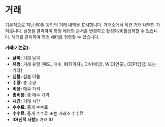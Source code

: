 # **거래**

기본적으로 지난 60일 동안의 거래 내역을 표시합니다. 거래소에서 작년 거래 내역만 가져옵니다.
설정을 클릭하여 특정 헤더의 순서를 변경하고 활성화/비활성화할 수 있습니다.
헤더를 클릭하여 특정 헤더를 정렬할 수 있습니다.

**거래(기본값):**
- **날짜:** 거래 날짜
- **유형:** 거래 유형 [매도, 매수, INT(이자), DIV(배당), WID(인출), DEP(입금) 또는 기타]
- **심볼:** 심볼 이름
- **수량:** 총 수량
- **비용:** 매수 가격
- **총비용:** 총 매수 가격
- **시간:** 거래 시간
- **수수료:** 중개 수수료
- **수수료:** 중개 수수료 또는 거래소 수수료
- **ID(선택 사항):** 거래 ID
